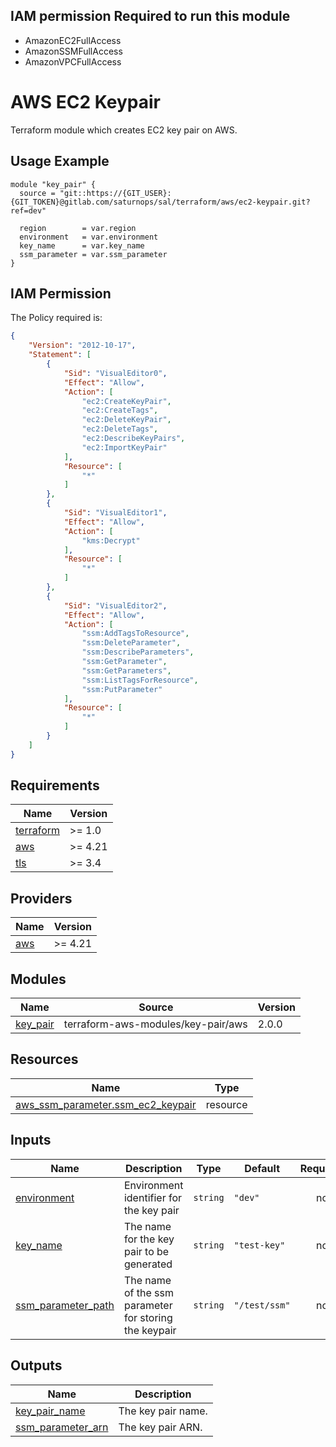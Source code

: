 ## IAM permission Required to run this module

- AmazonEC2FullAccess
- AmazonSSMFullAccess
- AmazonVPCFullAccess

# AWS EC2 Keypair

Terraform module which creates EC2 key pair on AWS.

## Usage Example

```hcl
module "key_pair" {
  source = "git::https://{GIT_USER}:{GIT_TOKEN}@gitlab.com/saturnops/sal/terraform/aws/ec2-keypair.git?ref=dev"

  region        = var.region
  environment   = var.environment
  key_name      = var.key_name
  ssm_parameter = var.ssm_parameter
}

```
## IAM Permission

<!-- BEGINNING OF PRE-COMMIT-PIKE DOCS HOOK -->
The Policy required is:

```json
{
    "Version": "2012-10-17",
    "Statement": [
        {
            "Sid": "VisualEditor0",
            "Effect": "Allow",
            "Action": [
                "ec2:CreateKeyPair",
                "ec2:CreateTags",
                "ec2:DeleteKeyPair",
                "ec2:DeleteTags",
                "ec2:DescribeKeyPairs",
                "ec2:ImportKeyPair"
            ],
            "Resource": [
                "*"
            ]
        },
        {
            "Sid": "VisualEditor1",
            "Effect": "Allow",
            "Action": [
                "kms:Decrypt"
            ],
            "Resource": [
                "*"
            ]
        },
        {
            "Sid": "VisualEditor2",
            "Effect": "Allow",
            "Action": [
                "ssm:AddTagsToResource",
                "ssm:DeleteParameter",
                "ssm:DescribeParameters",
                "ssm:GetParameter",
                "ssm:GetParameters",
                "ssm:ListTagsForResource",
                "ssm:PutParameter"
            ],
            "Resource": [
                "*"
            ]
        }
    ]
}


```
<!-- END OF PRE-COMMIT-PIKE DOCS HOOK -->
<!-- BEGINNING OF PRE-COMMIT-TERRAFORM DOCS HOOK -->
## Requirements

| Name | Version |
|------|---------|
| <a name="requirement_terraform"></a> [terraform](#requirement\_terraform) | >= 1.0 |
| <a name="requirement_aws"></a> [aws](#requirement\_aws) | >= 4.21 |
| <a name="requirement_tls"></a> [tls](#requirement\_tls) | >= 3.4 |

## Providers

| Name | Version |
|------|---------|
| <a name="provider_aws"></a> [aws](#provider\_aws) | >= 4.21 |

## Modules

| Name | Source | Version |
|------|--------|---------|
| <a name="module_key_pair"></a> [key\_pair](#module\_key\_pair) | terraform-aws-modules/key-pair/aws | 2.0.0 |

## Resources

| Name | Type |
|------|------|
| [aws_ssm_parameter.ssm_ec2_keypair](https://registry.terraform.io/providers/hashicorp/aws/latest/docs/resources/ssm_parameter) | resource |

## Inputs

| Name | Description | Type | Default | Required |
|------|-------------|------|---------|:--------:|
| <a name="input_environment"></a> [environment](#input\_environment) | Environment identifier for the key pair | `string` | `"dev"` | no |
| <a name="input_key_name"></a> [key\_name](#input\_key\_name) | The name for the key pair to be generated | `string` | `"test-key"` | no |
| <a name="input_ssm_parameter_path"></a> [ssm\_parameter\_path](#input\_ssm\_parameter\_path) | The name of the ssm parameter for storing the keypair | `string` | `"/test/ssm"` | no |

## Outputs

| Name | Description |
|------|-------------|
| <a name="output_key_pair_name"></a> [key\_pair\_name](#output\_key\_pair\_name) | The key pair name. |
| <a name="output_ssm_parameter_arn"></a> [ssm\_parameter\_arn](#output\_ssm\_parameter\_arn) | The key pair ARN. |
<!-- END OF PRE-COMMIT-TERRAFORM DOCS HOOK -->
